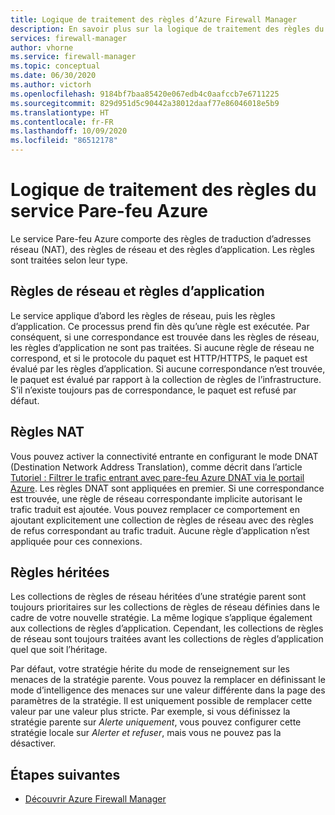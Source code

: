 ```yaml
---
title: Logique de traitement des règles d’Azure Firewall Manager
description: En savoir plus sur la logique de traitement des règles du service Pare-feu Azure
services: firewall-manager
author: vhorne
ms.service: firewall-manager
ms.topic: conceptual
ms.date: 06/30/2020
ms.author: victorh
ms.openlocfilehash: 9184bf7baa85420e067edb4c0aafccb7e6711225
ms.sourcegitcommit: 829d951d5c90442a38012daaf77e86046018e5b9
ms.translationtype: HT
ms.contentlocale: fr-FR
ms.lasthandoff: 10/09/2020
ms.locfileid: "86512178"
---
```

# <a name="azure-firewall-rule-processing-logic"></a>Logique de traitement des règles du service Pare-feu Azure

Le service Pare-feu Azure comporte des règles de traduction d’adresses réseau (NAT), des règles de réseau et des règles d’application. Les règles sont traitées selon leur type.

## <a name="network-rules-and-applications-rules"></a>Règles de réseau et règles d’application

Le service applique d’abord les règles de réseau, puis les règles d’application. Ce processus prend fin dès qu’une règle est exécutée. Par conséquent, si une correspondance est trouvée dans les règles de réseau, les règles d’application ne sont pas traitées.  Si aucune règle de réseau ne correspond, et si le protocole du paquet est HTTP/HTTPS, le paquet est évalué par les règles d’application. Si aucune correspondance n’est trouvée, le paquet est évalué par rapport à la collection de règles de l’infrastructure. S’il n’existe toujours pas de correspondance, le paquet est refusé par défaut.

## <a name="nat-rules"></a>Règles NAT

Vous pouvez activer la connectivité entrante en configurant le mode DNAT (Destination Network Address Translation), comme décrit dans l’article [Tutoriel : Filtrer le trafic entrant avec pare-feu Azure DNAT via le portail Azure](../firewall/tutorial-firewall-dnat.md). Les règles DNAT sont appliquées en premier. Si une correspondance est trouvée, une règle de réseau correspondante implicite autorisant le trafic traduit est ajoutée. Vous pouvez remplacer ce comportement en ajoutant explicitement une collection de règles de réseau avec des règles de refus correspondant au trafic traduit. Aucune règle d’application n’est appliquée pour ces connexions.

## <a name="inherited-rules"></a>Règles héritées

Les collections de règles de réseau héritées d’une stratégie parent sont toujours prioritaires sur les collections de règles de réseau définies dans le cadre de votre nouvelle stratégie. La même logique s’applique également aux collections de règles d’application. Cependant, les collections de règles de réseau sont toujours traitées avant les collections de règles d’application quel que soit l’héritage.

Par défaut, votre stratégie hérite du mode de renseignement sur les menaces de la stratégie parente. Vous pouvez la remplacer en définissant le mode d’intelligence des menaces sur une valeur différente dans la page des paramètres de la stratégie. Il est uniquement possible de remplacer cette valeur par une valeur plus stricte. Par exemple, si vous définissez la stratégie parente sur *Alerte uniquement*, vous pouvez configurer cette stratégie locale sur *Alerter et refuser*, mais vous ne pouvez pas la désactiver.

## <a name="next-steps"></a>Étapes suivantes

- [Découvrir Azure Firewall Manager](overview.md)